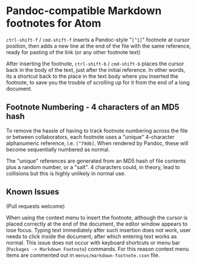 # Pandoc-compatible Markdown footnotes for Atom

`ctrl-shift-f` / `cmd-shift-f` inserts a Pandoc-style "`[^1]`" footnote at cursor position, then adds a new line at the end of the file with the same reference, ready for pasting of the link (or any other footnote text)

After inserting the footnote, `ctrl-shift-b` / `cmd-shift-b` places the cursor back in the body of the text, just after the initial reference. In other words, its a shortcut back to the place in the text body where you inserted the footnote, to save you the trouble of scrolling up for it from the end of a long document.

## Footnote Numbering - 4 characters of an MD5 hash

To remove the hassle of having to track footnote numbering across the file or between collaborators, each footnote uses a "unique" 4-character alphanumeric reference, i.e. `[^79d6]`. When rendered by Pandoc, these will become sequentially numbered as normal.

The "unique" references are generated from an MD5 hash of file contents plus a random number, or a "salt". 4 characters could, in theory, lead to collisions but this is highly unlikely in normal use.

## Known Issues

(Pull requests welcome)

When using the context menu to insert the footnote, although the cursor is placed correctly at the end of the document, the editor window appears to lose focus. Typing text immediately after such insertion does not work, user needs to click inside the document, after which entering text works as normal. This issue does not occur with keyboard shortcuts or menu bar (`Packages -> Markdown Footnote`) commands. For this reason context menu items are commented out in `menus/markdown-footnote.cson` file.
